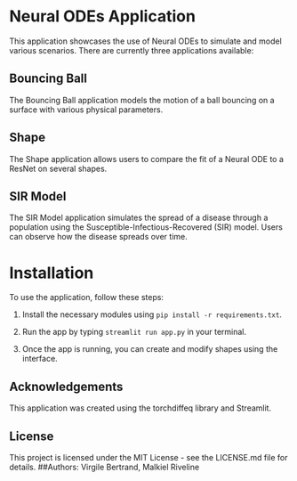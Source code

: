 # Neural ODEs Application

This application showcases the use of Neural ODEs  to simulate and model various scenarios. There are currently three applications available:

## Bouncing Ball
The Bouncing Ball application models the motion of a ball bouncing on a surface with various physical parameters. 

## Shape 
The Shape application allows users to compare the fit of a Neural ODE to a ResNet on several shapes.

## SIR Model
The SIR Model application simulates the spread of a disease through a population using the Susceptible-Infectious-Recovered (SIR) model. Users can observe how the disease spreads over time.

# Installation
To use the application, follow these steps:

1. Install the necessary modules using `pip install -r requirements.txt`.

2. Run the app by typing `streamlit run app.py` in your terminal.

3. Once the app is running, you can create and modify shapes using the interface.

## Acknowledgements

This application was created using the torchdiffeq library and Streamlit. 

## License
This project is licensed under the MIT License - see the LICENSE.md file for details.
##Authors: Virgile Bertrand, Malkiel Riveline
